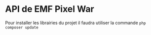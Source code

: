# API de EMF Pixel War

Pour installer les librairies du projet il faudra utiliser la commande `php composer update`
